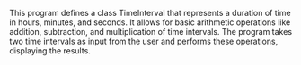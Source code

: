This program defines a class TimeInterval that represents a duration of time in hours, minutes, and seconds. 
It allows for basic arithmetic operations like addition, subtraction, and multiplication of time intervals. 
The program takes two time intervals as input from the user and performs these operations, displaying the results.
